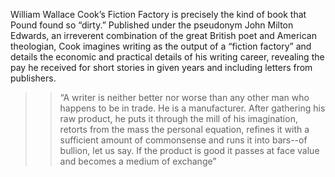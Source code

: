 William Wallace Cook’s Fiction Factory is precisely the kind of book that Pound found so “dirty.”  Published under the pseudonym John Milton Edwards, an irreverent combination of the great British poet and American theologian, Cook imagines writing as the output of a “fiction factory” and details the economic and practical details of his writing career, revealing the pay he received for short stories in given years and including letters from publishers.

>> “A writer is neither better nor worse than any other man who happens to be in trade. He is a manufacturer. After gathering his raw product, he puts it through the mill of his imagination, retorts from the mass the personal equation, refines it with a sufficient amount of commonsense and runs it into bars--of bullion, let us say. If the product is good it passes at face value and becomes a medium of exchange”
